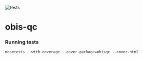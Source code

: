 ![tests](https://github.com/iobis/obis-qc/workflows/tests/badge.svg)

# obis-qc
### Running tests

```
nosetests --with-coverage --cover-package=obisqc --cover-html
```